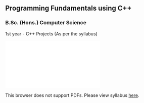 ## Programming Fundamentals using C++

### B.Sc. (Hons.) Computer Science 
1st year - C++ Projects  (As per the syllabus)

<object data="./Practical%20List.pdf" type="application/pdf" width="700px" height="700px">
    <embed src="./Practical%20List.pdf">
        <p>This browser does not support PDFs. Please view syllabus <a href="./Practical%20List.pdf">here</a>.</p>
    </embed>
</object>


<!--

<object data="./Practical%20List.pdf" type="application/pdf" width="700px" height="700px">
    <embed src="./Practical%20List.pdf">
        This browser does not support PDFs. Please view syllabus [here](./Practical%20List)
    </embed>
</object>

-->
